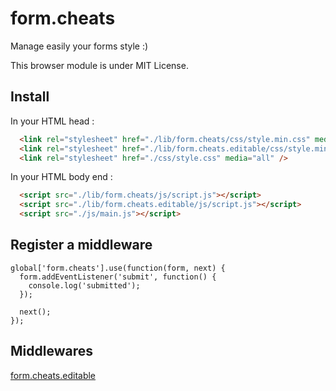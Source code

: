form.cheats
===========

Manage easily your forms style :)

This browser module is under MIT License.


Install
-------

In your HTML head :

```html
  <link rel="stylesheet" href="./lib/form.cheats/css/style.min.css" media="all" />
  <link rel="stylesheet" href="./lib/form.cheats.editable/css/style.min.css" media="all" />
  <link rel="stylesheet" href="./css/style.css" media="all" />
```

In your HTML body end :

```html
  <script src="./lib/form.cheats/js/script.js"></script>
  <script src="./lib/form.cheats.editable/js/script.js"></script>
  <script src="./js/main.js"></script>
```

Register a middleware
---------------------
```
global['form.cheats'].use(function(form, next) {
  form.addEventListener('submit', function() {
    console.log('submitted');
  });
  
  next();
});
```

Middlewares
-----------
[form.cheats.editable](https://github.com/Lcfvs/form.cheats.editable)

